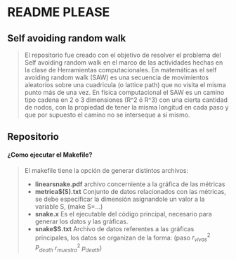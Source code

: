# README PLEASE
## Self avoiding random walk
> El repositorio fue creado con el objetivo de resolver el problema del Self avoiding random walk en el marco de las actividades hechas en la clase de Herramientas computacionales.
> En matemáticas el self avoiding random walk (SAW) es una secuencia de movimientos aleatorios sobre una cuadricula (o lattice path) que no visita el misma punto más de una vez.
> En física computacional el SAW es un camino tipo cadena en 2 o 3 dimensiones (R^2 ó R^3) con una cierta cantidad de nodos, con la propiedad de tener la misma longitud en cada paso y que por supuesto el camino no se interseque a sí mismo.
## Repositorio
 #### ¿Como ejecutar el Makefile?
> El makefile tiene la opción de generar distintos archivos:
> * **linearsnake.pdf** archivo concerniente a la gráfica de las métricas
> * **metrica$(S).txt** Conjunto de datos relacionados con las métricas, se debe especificar la dimensión asignandole un valor a la variable S, (make S=...)
> * **snake.x** Es el ejecutable del código principal, necesario para generar los datos y las gráficas.
> * **snake$S.txt** Archivo de datos referentes a las gráficas principales, los datos se organizan de la forma: (paso $r^2_{vivas}$ $P_{death}$ $r_{muestra}^2$ $p_{death}$)
